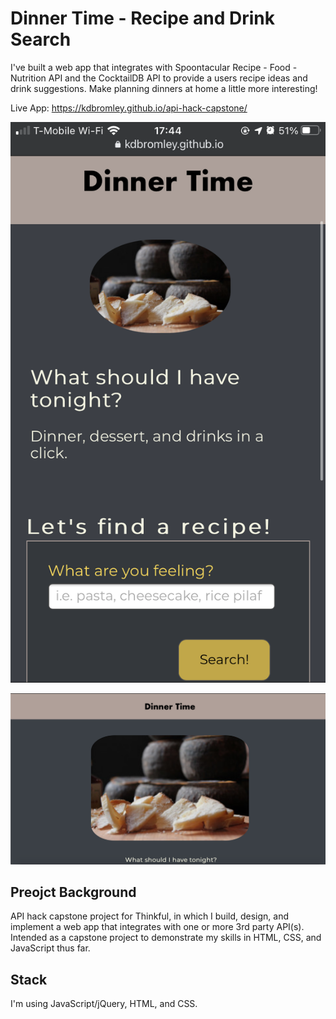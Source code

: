 # Dinner Time - Recipe and Drink Search
I've built a web app that integrates with Spoontacular Recipe - Food - Nutrition API and the CocktailDB API to provide a users recipe ideas and drink suggestions. Make planning dinners at home a little more interesting!

Live App: https://kdbromley.github.io/api-hack-capstone/

![screenshot of app on iphone](/images/iphone-screenshot.png?raw=true "Optional Title")

![screenshot of app on desktop](/images/desktop-screenshot.png?raw=true "Optional Title")

## Preojct Background 
API hack capstone project for Thinkful, in which I build, design, and implement a web app that integrates with one or more 3rd party API(s). 
Intended as a capstone project to demonstrate my skills in HTML, CSS, and JavaScript thus far. 

## Stack
I'm using JavaScript/jQuery, HTML, and CSS. 

